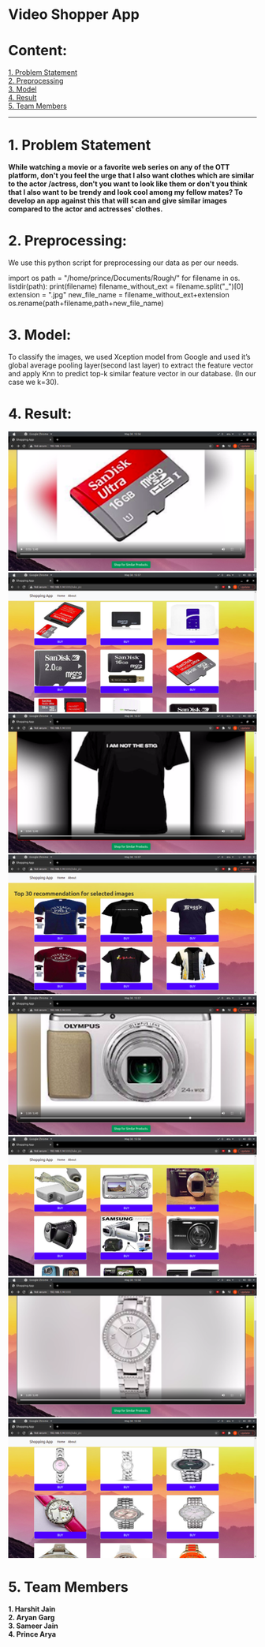 # Video Shopper App


<h1>Content:</h1>
<a href="#obj" >1. Problem Statement</a><br>
<a href="#pre" >2. Preprocessing </a><br>
<a href="#model" >3. Model</a><br>
<a href="#res" >4. Result</a><br>
<a href="#team" >5. Team Members</a><br>
<hr>
<h1 id="obj">1. Problem Statement</h1>

<strong>
  While watching a movie or a favorite web series on any of the OTT platform, don't you feel the urge that I also want clothes which are similar to the actor /actress, don't you want to look like them or don't you think that I also want to be trendy and look cool among my fellow mates? To develop an app against this that will scan and give similar images compared to the actor and actresses' clothes.
</strong>
<br>


<h1 id="pre">2. Preprocessing:</h1>
We use this python script for preprocessing our data as per our needs.

import os
path = "/home/prince/Documents/Rough/"
for filename in os. listdir(path):
    print(filename)
    filename_without_ext = filename.split("_")[0]
    extension = ".jpg"
    new_file_name = filename_without_ext+extension
    os.rename(path+filename,path+new_file_name)

<h1 id="model">3. Model:</h1>

To classify the images, we used Xception model from Google and used it’s global average pooling layer(second last layer) to extract the feature vector and apply Knn to predict top-k similar feature vector in our database. (In our case we k=30). 

<h1 id="res">4. Result:</h1>
<img src="img/Screenshot from 2021-05-30 15-56-53.png">
<img src="img/Screenshot from 2021-05-30 15-57-11.png">
<img src="img/Screenshot from 2021-05-30 15-57-20.png">
<img src="img/Screenshot from 2021-05-30 15-57-24.png">
<img src="img/Screenshot from 2021-05-30 15-57-55.png">
<img src="img/Screenshot from 2021-05-30 15-58-09.png">
<img src="img/Screenshot from 2021-05-30 15-58-28.png">
<img src="img/Screenshot from 2021-05-30 15-58-35.png">

<h1 id="team">5. Team Members</h1>
<strong>1. Harshit Jain</strong><br>
<strong>2. Aryan Garg</strong><br>
<strong>3. Sameer Jain</strong><br>
<strong>4. Prince Arya</strong><br>
